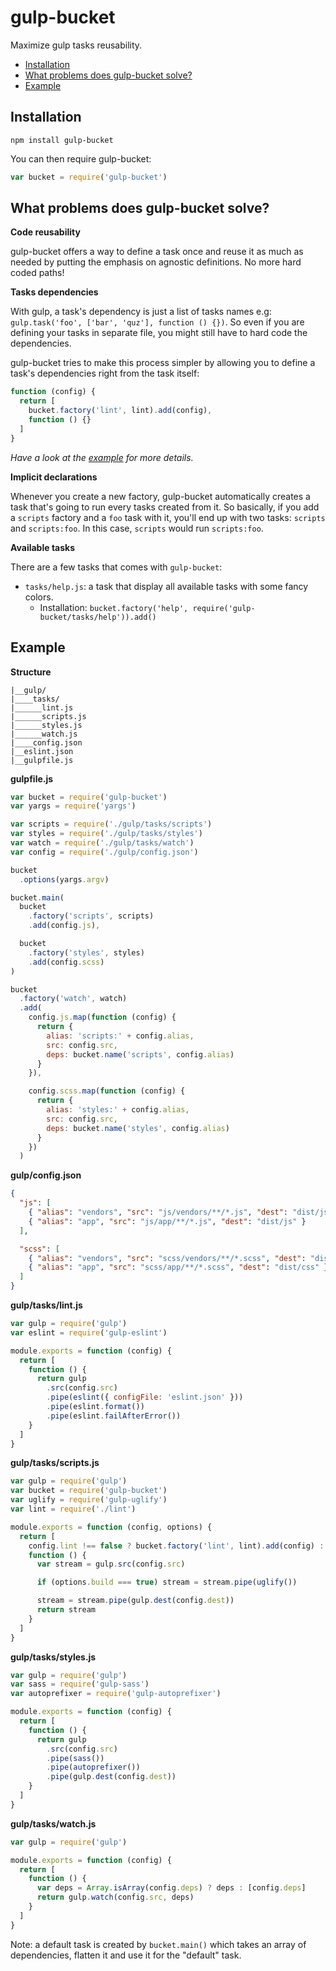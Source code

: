 # gulp-bucket

Maximize gulp tasks reusability.

* [Installation](#installation)
* [What problems does gulp-bucket solve?](#what-problems-does-gulp-bucket-solve)
* [Example](#example)

## Installation

```
npm install gulp-bucket
```

You can then require gulp-bucket:

```javascript
var bucket = require('gulp-bucket')
```

## What problems does gulp-bucket solve?

**Code reusability**

gulp-bucket offers a way to define a task once and reuse it as much as needed by putting the emphasis on agnostic definitions.
No more hard coded paths!

**Tasks dependencies**

With gulp, a task's dependency is just a list of tasks names e.g: `gulp.task('foo', ['bar', 'quz'], function () {})`.
So even if you are defining your tasks in separate file, you might still have to hard code the dependencies.

gulp-bucket tries to make this process simpler by allowing you to define a task's dependencies right from the task itself:

```javascript
function (config) {
  return [
    bucket.factory('lint', lint).add(config),
    function () {}
  ]
}
```

*Have a look at the [example](#example) for more details.*

**Implicit declarations**

Whenever you create a new factory, gulp-bucket automatically creates a task that's going to run every tasks created from it.
So basically, if you add a `scripts` factory and a `foo` task with it, you'll end up with two tasks: `scripts` and `scripts:foo`.
In this case, `scripts` would run `scripts:foo`.

**Available tasks**

There are a few tasks that comes with `gulp-bucket`:

* `tasks/help.js`: a task that display all available tasks with some fancy colors.
  * Installation: `bucket.factory('help', require('gulp-bucket/tasks/help')).add()`

## Example

**Structure**

```
|__gulp/
|____tasks/
|______lint.js
|______scripts.js
|______styles.js
|______watch.js
|____config.json
|__eslint.json
|__gulpfile.js
```

**gulpfile.js**

```javascript
var bucket = require('gulp-bucket')
var yargs = require('yargs')

var scripts = require('./gulp/tasks/scripts')
var styles = require('./gulp/tasks/styles')
var watch = require('./gulp/tasks/watch')
var config = require('./gulp/config.json')

bucket
  .options(yargs.argv)

bucket.main(
  bucket
    .factory('scripts', scripts)
    .add(config.js),

  bucket
    .factory('styles', styles)
    .add(config.scss)
)

bucket
  .factory('watch', watch)
  .add(
    config.js.map(function (config) {
      return {
        alias: 'scripts:' + config.alias,
        src: config.src,
        deps: bucket.name('scripts', config.alias)
      }
    }),

    config.scss.map(function (config) {
      return {
        alias: 'styles:' + config.alias,
        src: config.src,
        deps: bucket.name('styles', config.alias)
      }
    })
  )
```

**gulp/config.json**

```json
{
  "js": [
    { "alias": "vendors", "src": "js/vendors/**/*.js", "dest": "dist/js", "lint": false },
    { "alias": "app", "src": "js/app/**/*.js", "dest": "dist/js" }
  ],

  "scss": [
    { "alias": "vendors", "src": "scss/vendors/**/*.scss", "dest": "dist/css" },
    { "alias": "app", "src": "scss/app/**/*.scss", "dest": "dist/css" }
  ]
}
```

**gulp/tasks/lint.js**

```javascript
var gulp = require('gulp')
var eslint = require('gulp-eslint')

module.exports = function (config) {
  return [
    function () {
      return gulp
        .src(config.src)
        .pipe(eslint({ configFile: 'eslint.json' }))
        .pipe(eslint.format())
        .pipe(eslint.failAfterError())
    }
  ]
}
```

**gulp/tasks/scripts.js**

```javascript
var gulp = require('gulp')
var bucket = require('gulp-bucket')
var uglify = require('gulp-uglify')
var lint = require('./lint')

module.exports = function (config, options) {
  return [
    config.lint !== false ? bucket.factory('lint', lint).add(config) : null,
    function () {
      var stream = gulp.src(config.src)

      if (options.build === true) stream = stream.pipe(uglify())

      stream = stream.pipe(gulp.dest(config.dest))
      return stream
    }
  ]
}
```

**gulp/tasks/styles.js**

```javascript
var gulp = require('gulp')
var sass = require('gulp-sass')
var autoprefixer = require('gulp-autoprefixer')

module.exports = function (config) {
  return [
    function () {
      return gulp
        .src(config.src)
        .pipe(sass())
        .pipe(autoprefixer())
        .pipe(gulp.dest(config.dest))
    }
  ]
}
```

**gulp/tasks/watch.js**

```javascript
var gulp = require('gulp')

module.exports = function (config) {
  return [
    function () {
      var deps = Array.isArray(config.deps) ? deps : [config.deps]
      return gulp.watch(config.src, deps)
    }
  ]
}
```

Note: a default task is created by `bucket.main()` which takes an array of dependencies, flatten it and use it for the "default" task.
